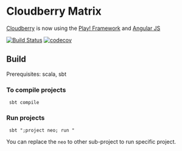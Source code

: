 # Cloudberry Matrix 

[Cloudberry](http://cloudberry.ics.uci.edu) is now using the [Play! Framework](https://www.playframework.com/) and [Angular JS](https://angular.io/)

[![Build Status](https://travis-ci.org/ISG-ICS/cloudberry.svg?branch=master)](https://travis-ci.org/ISG-ICS/cloudberry)
[![codecov](https://codecov.io/gh/ISG-ICS/cloudberry/branch/master/graph/badge.svg)](https://codecov.io/gh/ISG-ICS/cloudberry)


## Build

Prerequisites: scala, sbt

### To compile projects
```
 sbt compile
```

### Run projects
```
 sbt ";project neo; run "
```

You can replace the `neo` to other sub-project to run specific project.
